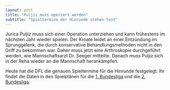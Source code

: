```yaml
---
layout: post
title: "Puljiz muss operiert werden"
subtitle: "Spieltermine der Hinrunde stehen fest"
---
```


Jurica Puljiz muss sich einer Operation unterziehen und kann frühestens im nächsten Jahr wieder spielen. Der Kroate leidet an einer Entzündung im Sprunggelenk, die durch konservative Behandlungsmethoden nicht in den Griff zu bekommen war. Daher muss jetzt eine Arthroskopie durchgeführt werden, wie Mannschaftsarzt Dr. Seeger mitteilte. Danach muss Puljiz sich in der Reha wieder an die Mannschaft herankämpfen.

Heute hat die DFL die genauen Spieltermine für die Hinrunde festgelegt. Ihr findet die Daten in den Spielplänen für die [1\. Bundesliga](http://www.eintracht-stats.de/content/tabellen/spielplan_l1.htm) und die [2\. Bundesliga](http://www.eintracht-stats.de/content/tabellen/spielplan.htm).
